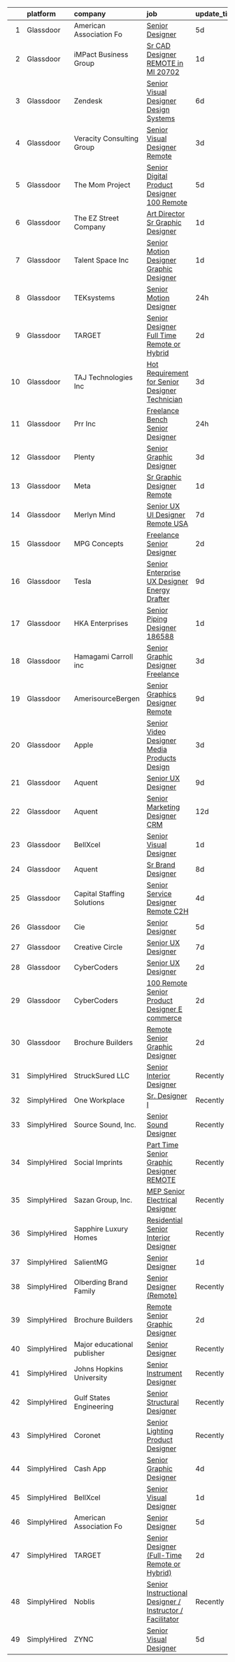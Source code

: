 

|    | platform    | company                     | job                                                                                                                                                                                                                                                                                                                                                                                                                                                                                                                                                                                                                                                                                                                                                                                                                                                                                                                                                                                                                                                                                                                                                                                                                                                                                                                                                                                                          | update_time   | location             |
|---:|:------------|:----------------------------|:-------------------------------------------------------------------------------------------------------------------------------------------------------------------------------------------------------------------------------------------------------------------------------------------------------------------------------------------------------------------------------------------------------------------------------------------------------------------------------------------------------------------------------------------------------------------------------------------------------------------------------------------------------------------------------------------------------------------------------------------------------------------------------------------------------------------------------------------------------------------------------------------------------------------------------------------------------------------------------------------------------------------------------------------------------------------------------------------------------------------------------------------------------------------------------------------------------------------------------------------------------------------------------------------------------------------------------------------------------------------------------------------------------------|:--------------|:---------------------|
|  1 | Glassdoor   | American Association Fo     | [Senior Designer](https://www.glassdoor.com/partner/jobListing.htm?pos=127&ao=1136043&s=58&guid=000001839788602789fca28348e6c311&src=GD_JOB_AD&t=SR&vt=w&ea=1&cs=1_23fbcf81&cb=1664694641059&jobListingId=1008163302632&jrtk=3-0-1gebogo2ck614801-1gebogo2vii2b800-2648f2ef8d473954-)                                                                                                                                                                                                                                                                                                                                                                                                                                                                                                                                                                                                                                                                                                                                                                                                                                                                                                                                                                                                                                                                                                                        | 5d            | Remote               |
|  2 | Glassdoor   | iMPact Business Group       | [Sr  CAD Designer REMOTE in MI   20702](https://www.glassdoor.com/partner/jobListing.htm?pos=109&ao=1110586&s=58&guid=000001839788602789fca28348e6c311&src=GD_JOB_AD&t=SR&vt=w&ea=1&cs=1_d5c1227a&cb=1664694641058&jobListingId=1008173763576&cpc=5EFBB0462F9C6B7A&jrtk=3-0-1gebogo2ck614801-1gebogo2vii2b800-3b4dbd5ef948141c--6NYlbfkN0CJbMOVrL4pmOIN70aek35lGUd1VGkUUl9qM-u8TQSK31Uo9iBKa4zcbWmzwKIAH8hbAO13aEDFoUG6xb8VG57F3Fw37wXLnW5F01QWxLh9yvEhv4_QRRa7NXfljHmqJDSNeubqED9JL1ob3omGpaVBlFEwvUP-PaC-j1ncsIZ8R3jnmHMhidPjjeP4qJwrwQFjXIOZ4USQvtwOKm5uv0bWKCP3uMZIqoWD5ud9vMBAeufze3qVTRTM4Ht-MIoV_AwecAU2MEbb7iGqA8pBgoPNOt3poiWbSMnNKb3FzmIdxqqp3b2dh4sL2WYpIke60biEocJgikbf96Mv4QjzqvFTQxhq_2Z6SMjj6z20l5mlwSmVp4PnqN9GgspLkiBChQvCnArzlbsYitS1dNYQ-TdLUCs1uuiuJ9mQdF6hNaQjOy2C5JqwlHNRoczpAp1Sbf9hb5b2bMj63c5uwVzMbzWUpy4rTux6-0AtimPUdu0nqbXfLw_KRE0ObzD9mQ-aFYkpEyPDrXs1uvHbFo1-Tm5dRx_yYt9eR2XIOd8UGQOxxQ%3D%3D)                                                                                                                                                                                                                                                                                                                                                                                                                                                                                 | 1d            | Jackson, MI          |
|  3 | Glassdoor   | Zendesk                     | [Senior Visual Designer  Design Systems](https://www.glassdoor.com/partner/jobListing.htm?pos=129&ao=1136043&s=58&guid=000001839788602789fca28348e6c311&src=GD_JOB_AD&t=SR&vt=w&cs=1_919402bd&cb=1664694641059&jobListingId=1008161589336&jrtk=3-0-1gebogo2ck614801-1gebogo2vii2b800-592951b07495784d-)                                                                                                                                                                                                                                                                                                                                                                                                                                                                                                                                                                                                                                                                                                                                                                                                                                                                                                                                                                                                                                                                                                      | 6d            | Remote               |
|  4 | Glassdoor   | Veracity Consulting Group   | [Senior Visual Designer  Remote ](https://www.glassdoor.com/partner/jobListing.htm?pos=120&ao=1136043&s=58&guid=000001839788602789fca28348e6c311&src=GD_JOB_AD&t=SR&vt=w&ea=1&cs=1_40ad6c0a&cb=1664694641058&jobListingId=1008168329918&jrtk=3-0-1gebogo2ck614801-1gebogo2vii2b800-0b51aaafeb216642-)                                                                                                                                                                                                                                                                                                                                                                                                                                                                                                                                                                                                                                                                                                                                                                                                                                                                                                                                                                                                                                                                                                        | 3d            | Remote               |
|  5 | Glassdoor   | The Mom Project             | [Senior Digital Product Designer  100  Remote ](https://www.glassdoor.com/partner/jobListing.htm?pos=105&ao=1110586&s=58&guid=000001839788602789fca28348e6c311&src=GD_JOB_AD&t=SR&vt=w&cs=1_6fdbf3e5&cb=1664694641056&jobListingId=1008163361011&cpc=A65DF3A704A48F9B&jrtk=3-0-1gebogo2ck614801-1gebogo2vii2b800-04993a74b42820b8--6NYlbfkN0BDp_epf89aHDQhKpPegNJQ_ldQpEFZQsM9OcONMGxWx6pU56EKHF58QjVdAUvn2gVz9ervPowXzLaF9EdNQ_wPhQPLRnKSI3MgNXsaHBzHc41wlkU8tcYIC84b2qvnEmW0mZWa4iUsRMEtb-c-aKhl0wX8IHsOu2fLK-dLf5YRph55L5PH2NGxS9Us_EsZYcijfQchpSmzmUwadxbnO9iyhyz2aKE65hq8HDgSjEnjzVwVm1gXgD0pqhRJBqz5JpOnDfwjc-2S8wJ6zfe5Z0JKmFVKJo6Tz0SSZk83TBZwIJ4cAMUdgQ4RSFgPgbnP0RnV7Ez2gH8M-oSKxOqVobAfvONLqbLvH4Nf7_xXL4KtxJ1AUXsVdlxldY-yEU0ccJFC86j8gkyM20EZyhmVv6hpM7dAnnUf8vYANniSwG83i4LXocwbiygi1NEU4RyW0IEjrMdc2_suVkd8L4Pkl1TXzcwyEkCIJ0FzM2pwZKm_rNDpw_11MkAEkKLJAIJvxXo-VJ1YtiEIuonqiYkQDgoB2t7yOsV-wItXsNd1-3zlbROx8koRLp1BkAXhLuhk5GuJ5WPYpaX32w%3D%3D)                                                                                                                                                                                                                                                                                                                                                                                                                                              | 5d            | Remote               |
|  6 | Glassdoor   | The EZ Street Company       | [Art Director Sr  Graphic Designer](https://www.glassdoor.com/partner/jobListing.htm?pos=102&ao=1110586&s=58&guid=000001839788602789fca28348e6c311&src=GD_JOB_AD&t=SR&vt=w&ea=1&cs=1_84a78c86&cb=1664694641056&jobListingId=1008173444476&cpc=C4A69CCDBB3B9599&jrtk=3-0-1gebogo2ck614801-1gebogo2vii2b800-5d366da0b83f929e--6NYlbfkN0BKgzQyzTF1Q9mOsR1amaS-juVGLjHt5Cdom-gEF9y-xQXLGdfif3v_Xfk3OeQGiQtAK5AjOk10Qo5rw_nzQu9a5dDf6g4kjvIfV9jE-GdYxpfDkWTdWMT28oi67I_2mfNK6DTVAuQGBT5_283T7OVnXhNm4mav5agX5bnfoqxSbrUrc8lK5UnIAFsLyv7_Ex4nX4csHsMZJvLYoB-xZALtPW7p4ZRsM_zFkz4uRS4dofnlSO_HuaeLLfOUD9BQYHdApgmc4ha5VcaFPJrJt98mtV1sCuHIwfqQKQjkxOA4INjaqmS9HrWilMnA0uk_uvDMFv099uGMven2d_INvJOHy3RGGq6HhSddYIw-5qKE7w61C8GRDapqzxshNLPrn2AaJloNoQBuwiTHk8d00i4drzqGpUvmLDFFaI_mMyv-aJmItNnDOpCx2iGHdho_jw9H-lGCAA6hBq8lEC9dtNYOaLcc1QxCIUc1m01PJ4EIOk4P_BCty8qgQHpgtmyc6Nw%3D)                                                                                                                                                                                                                                                                                                                                                                                                                                                                                                                                   | 1d            | Remote               |
|  7 | Glassdoor   | Talent Space  Inc           | [Senior Motion Designer  Graphic Designer ](https://www.glassdoor.com/partner/jobListing.htm?pos=104&ao=1110586&s=58&guid=000001839788602789fca28348e6c311&src=GD_JOB_AD&t=SR&vt=w&ea=1&cs=1_0cfc848e&cb=1664694641057&jobListingId=1008174155071&cpc=149B3D5996025BBA&jrtk=3-0-1gebogo2ck614801-1gebogo2vii2b800-b0d549859c5e7620--6NYlbfkN0BOEstObOQD_ogjKDbW5-Rezlx5r_kqSXxr2dm5zbHa8vBTRAAfVnIbwd_vTYl9BThrT_KcXkiHxGACvvkBhjq73Ab3nV-cXqfN2Lbwkapo-hfY3cRN2V4qdUxNyArDCsqVAuJgvb4C0EpA0caf-VbBaBSS96Pw3QKEucQOzPi9zlq7DQczSy6_af6lPa__jlIYYQzBs3fJEbJjiRddXdm2nXuWZRD68efGfwtY0_enqkAXAKdiLTN-6Sex0gE5j51HCQ2ELScMknEknYEh9zKCdUnwbneR2hope5G2JkhJp5lLi1VM1OfSMbEAdf_oHAdazdqXHuSrBlVFEEnl1lNByD5ID-51X6Ghy5DxzXGYFaQclv9ZUvA6SUa0R7NgneegjWh7B7Kr79UNUN-J3helBRYB2K7bR_R_plS_P9Q95T17xJVLvFIcjpbiqyS5nxOw2B1UgZgNH-M6D0rD2ObP9Q9KwLiHKGJNdXl7mwnENIVsECGkN-yQ2ZI0t2TwCOa8UiCobrKuDk5kdHr7Ho19vKtfG5nVJoU%3D)                                                                                                                                                                                                                                                                                                                                                                                                                                                                                           | 1d            | Remote               |
|  8 | Glassdoor   | TEKsystems                  | [Senior Motion Designer](https://www.glassdoor.com/partner/jobListing.htm?pos=112&ao=1110586&s=58&guid=000001839788602789fca28348e6c311&src=GD_JOB_AD&t=SR&vt=w&cs=1_c6d09903&cb=1664694641057&jobListingId=1008176510377&cpc=9908D8D4413DBB8A&jrtk=3-0-1gebogo2ck614801-1gebogo2vii2b800-d7a3892355a7b877--6NYlbfkN0AuKz8EBO1xHDEL7V2YF9xF3dC_I9B9i-Zw2Jh8clPMK3KTieKealHQMRxLfyLBLKKXr0Yh3t84VnW2t2zmgrJG6-FW_fHB65yPIJPfR1sBS1hSG9YHO0E9DxFb2_i0z32imRr43yTnPxg-HGU9owPdkdL6m6ljgzKLiwahkYwF3DwvaYp57-d-5jsh2UP9f7rnl1j_nAyJAnGqpuwiidDI-9B8rToyIkmeybduBIJ5vUpx1LL5-l56SGG6eqdUCU2UP4qz8okVmHxXGfb9w9SVg2KwEyHZ49Oh_rpik4kOgTCpj7Wf-OSvvI3AhVYS5TOWsCs8FdJZbgAptKIyKpAgB9ZW05mbDQVTOgKfP8HDKandvzcf-BECNtRs-07-UN_eNk5yp8IfBfnwO8g7Sns9tx7Bw-HeZx6L87NSw9kHdhkd7y64zPFlGzmNXgVfafKOnKev9eE3AOSEHcXxnlrH5F7mxTF9q4mZIjIk5G66nnzP9LKPItXE_2ilqicvwO9cdRgSq3-3VKEPh5QFGw_Qrq4xepNe0q3wDQAW630jvhA-5eCJ5EseIDQ2lbfWTUMQYP65emWjNUGoe-AcepG46tAP2ZaatIScrDlyP5VBiFJ6DqRtIfbg7JKQO7JzJGHqILgJtdYtmw3u8ZYFBJbbhp0GwaCYcpzwCfwDEdwfzwc9eHz9fS0kx-UWfsypW5MPgeyIDc9WtXmaQvMNKbhJvDYgiEl8mq5tY5xv_fuQ7cDvwKKJRIRWBfg7tpkYrK9Srpoti488xUhX4aitlzRaCDtBC57hT3NXn4T9ZueW9ax08yprpRq0Ie36aHZ_WMkwqwvsnxQKUPx_1XknRrofOb1kZNRhqk2EbHQ1JHsIKAB8YOcFDnGSd8RlY4vU2M_IoAqcdZ5QxbC0Z2Gn-SGsKgoynbcTSkQNpUoCBa-BOzNHAr4EK7C5)                                                                                                 | 24h           | Mountain View, CA    |
|  9 | Glassdoor   | TARGET                      | [Senior Designer  Full Time Remote or Hybrid ](https://www.glassdoor.com/partner/jobListing.htm?pos=121&ao=1136043&s=58&guid=000001839788602789fca28348e6c311&src=GD_JOB_AD&t=SR&vt=w&cs=1_913c77a3&cb=1664694641058&jobListingId=1008170400878&jrtk=3-0-1gebogo2ck614801-1gebogo2vii2b800-a5f421086ca0bf15-)                                                                                                                                                                                                                                                                                                                                                                                                                                                                                                                                                                                                                                                                                                                                                                                                                                                                                                                                                                                                                                                                                                | 2d            | Minneapolis, MN      |
| 10 | Glassdoor   | TAJ Technologies Inc        | [Hot Requirement for Senior Designer Technician](https://www.glassdoor.com/partner/jobListing.htm?pos=113&ao=1110586&s=58&guid=000001839788602789fca28348e6c311&src=GD_JOB_AD&t=SR&vt=w&ea=1&cs=1_300e5b7a&cb=1664694641058&jobListingId=1008168702127&cpc=F41FEAB56D215062&jrtk=3-0-1gebogo2ck614801-1gebogo2vii2b800-7db3e88d9a98a44f--6NYlbfkN0AvfIYseRWpwW3x0zNXUtbk03UNhdg61txhnSesIQFNUooRQFDQdNdJ2To_xwFKxWwr_bvM5II-81w9-5lCvir89iW-z4_dgVMQrX-w0dfw_vcChS1sZi-XqxJgu5EDXUt47MYlqgIs8En8HmDz5p7Vbcc98wPfZadJfgPsMH-M5zT7aG5nUBMvivLB_rl-06QwzA-mWUep3gCfDZXS2YBqHJabjIjZq8Z3kok0bb0GsOXK0PKEm90M17DJvKv1cy0IMqss9J7qcba33y9tN_wn-1K-e0fF9_am09SaNV4SzJVqiLrGCjj4wOaNTo7YzVIr45iSuVTiIgQgLt2qA9D_V8bwlqYuBmHnrtV-C6ehINWaOwiur48tMEkqzWKRBEieXJ0ba_KmNwcv2Oq0rVx2eGulSzY3azJ9dbCz_o8Sz8RJpiTI8f6iXQNX5_YaPrZg-rc8M_N_mU-KqgAZL7xX-DAoZCWzu5Hlr7P3OAspfIwJ0xZs5_k3hnLnIxKFF3sFyLSaIsacoZ6zhEUafmzOIAw4tWiqbgY%3D)                                                                                                                                                                                                                                                                                                                                                                                                                                                                                      | 3d            | Plymouth, MN         |
| 11 | Glassdoor   | Prr Inc                     | [Freelance  Bench  Senior Designer](https://www.glassdoor.com/partner/jobListing.htm?pos=125&ao=1136043&s=58&guid=000001839788602789fca28348e6c311&src=GD_JOB_AD&t=SR&vt=w&ea=1&cs=1_f3c23d30&cb=1664694641058&jobListingId=1008176727218&jrtk=3-0-1gebogo2ck614801-1gebogo2vii2b800-c879ebe5464b3b1b-)                                                                                                                                                                                                                                                                                                                                                                                                                                                                                                                                                                                                                                                                                                                                                                                                                                                                                                                                                                                                                                                                                                      | 24h           | Seattle, WA          |
| 12 | Glassdoor   | Plenty                      | [Senior Graphic Designer](https://www.glassdoor.com/partner/jobListing.htm?pos=126&ao=1136043&s=58&guid=000001839788602789fca28348e6c311&src=GD_JOB_AD&t=SR&vt=w&ea=1&cs=1_3c2bdc08&cb=1664694641059&jobListingId=1008168496508&jrtk=3-0-1gebogo2ck614801-1gebogo2vii2b800-617b8b9cafacdefa-)                                                                                                                                                                                                                                                                                                                                                                                                                                                                                                                                                                                                                                                                                                                                                                                                                                                                                                                                                                                                                                                                                                                | 3d            | Los Angeles, CA      |
| 13 | Glassdoor   | Meta                        | [Sr  Graphic Designer  Remote ](https://www.glassdoor.com/partner/jobListing.htm?pos=119&ao=1136043&s=58&guid=000001839788602789fca28348e6c311&src=GD_JOB_AD&t=SR&vt=w&ea=1&cs=1_149eebf3&cb=1664694641058&jobListingId=1008173037417&jrtk=3-0-1gebogo2ck614801-1gebogo2vii2b800-ff1d85b68619c8fc-)                                                                                                                                                                                                                                                                                                                                                                                                                                                                                                                                                                                                                                                                                                                                                                                                                                                                                                                                                                                                                                                                                                          | 1d            | Ocala, FL            |
| 14 | Glassdoor   | Merlyn Mind                 | [Senior UX UI Designer  Remote USA ](https://www.glassdoor.com/partner/jobListing.htm?pos=117&ao=1110586&s=58&guid=000001839788602789fca28348e6c311&src=GD_JOB_AD&t=SR&vt=w&cs=1_6f766afa&cb=1664694641058&jobListingId=1008159879970&cpc=B101C867B3EF2D75&jrtk=3-0-1gebogo2ck614801-1gebogo2vii2b800-9c0d5f6c266bf788--6NYlbfkN0D0ff9e8Lfwlpl5zGbQmpn59AL71QmFd7VKOAnfyjZzp5sdngV8WPgYe0dov1m7Y2k87o_HDv5UwDqykttXt_pwJUqBAGprxDvLqaj2dbK2unxoFuBgBo6wFIhc74oBfZKPLG51dqgtCS76F8OYth43WK86lHb80lUG9PxC7hiQHfxeaVFgH44HBiIp0yK-BlHZAg0VCCGV0SR_y5tG77uakYho0CRKsZwS33AVEOAL-rDgmQ0jOrA2XRuZ2p2Gvh_pejkKky6PAbbFPHKdoW543f_xNvX5hQcpz-yJEFLeNzSHYXgy4xr37Qgn0Ys5jD_uOFGMKOTp-jxek5RafteWc3onIJmcxSHY8IbO-vrXKPHGK-WzztlnXXm7i6aUaTmsVTHxNK5kJKv2HNDPyKbc9AvR4MzvMy7bT7SDshsdm6WcUN24SaMk6Ce3xpDhUxx11av-JICiOUYkBKVWyamJJv7P_H13pCMkuULM5JgA-Xh_Er4xp_KI)                                                                                                                                                                                                                                                                                                                                                                                                                                                                                                                                                     | 7d            | New York, NY         |
| 15 | Glassdoor   | MPG Concepts                | [Freelance Senior Designer](https://www.glassdoor.com/partner/jobListing.htm?pos=124&ao=1136043&s=58&guid=000001839788602789fca28348e6c311&src=GD_JOB_AD&t=SR&vt=w&ea=1&cs=1_a944a631&cb=1664694641058&jobListingId=1008171576813&jrtk=3-0-1gebogo2ck614801-1gebogo2vii2b800-3d9b23651771236b-)                                                                                                                                                                                                                                                                                                                                                                                                                                                                                                                                                                                                                                                                                                                                                                                                                                                                                                                                                                                                                                                                                                              | 2d            | New York, NY         |
| 16 | Glassdoor   | Tesla                       | [Senior Enterprise UX Designer   Energy  Drafter](https://www.glassdoor.com/partner/jobListing.htm?pos=101&ao=1110586&s=58&guid=000001839788602789fca28348e6c311&src=GD_JOB_AD&t=SR&vt=w&cs=1_021abfba&cb=1664694641056&jobListingId=1008157141092&cpc=8795CF9063CD573D&jrtk=3-0-1gebogo2ck614801-1gebogo2vii2b800-99f69bd2497309dc--6NYlbfkN0BkX03mv_qGbDFMol2YHqLRvzzvm2LmpzMO_FcYL_FtJlnJTzsjtFTdelRG5HbGrIeCZP9oCSI6InAscyKSqOJk_71tA1vib-eYJP7aX2LoITxi-wUheXLxpva5nRsHLgA8BFkxTRRedzJStOfglPlPupNYgLVTPkAKaHCvA9U94DZ6TKy0MmX86Un0u6bM0rgGjptgl_Nw70PbxYmN9_vMyy43XRA-UUOgpCGNs2SA4fg7fX121h5osMBrms5L1sR0-10cWMtD6b7aTpzbBpdrkBfAYeGZD1Q4UuKfci7Icp-sCk5L2Hvkg9Y3Ud2XJpoZkm_pck2e2QojCNKXpHRAU3wngvOdev7UZgQDySSjs9CYIVqChayKElY_XWWb2MOCvMML3N8TOv02K8d-B5rt3wjPuQGZKMhhEfE0U6SCeE-co8eZuD6nlf-hXrICUMAcJG_QswMzIB8OcAkGkGoJ9_ZGWIigFyvdfMdI5PQLe7UEntPw9VKESvsX7155LVgzLrw8II-vxA%3D%3D)                                                                                                                                                                                                                                                                                                                                                                                                                                                                                                            | 9d            | Fremont, CA          |
| 17 | Glassdoor   | HKA Enterprises             | [Senior Piping Designer 186588](https://www.glassdoor.com/partner/jobListing.htm?pos=103&ao=1110586&s=58&guid=000001839788602789fca28348e6c311&src=GD_JOB_AD&t=SR&vt=w&ea=1&cs=1_ccea6c21&cb=1664694641057&jobListingId=1008174123321&cpc=F17331D9BECC482A&jrtk=3-0-1gebogo2ck614801-1gebogo2vii2b800-43042e21171e7b19--6NYlbfkN0D2Zbx9XuZiwQ79GU-6D-_G_OF5jUrh-BR5XA-QHW_xVEvvOjbjwa9TzC44A7zOICtFTHilMOnx04jLJAONTLWlpUPDsgOIMygdOVcIY808OuHPTAK0elDLzTqgYomLuJDJp2AkRUEgVvSHLsFGUPJZGhAmZqeCxRHPWyO302OawFiCvW938j3AnHCorLdrD-UmnHF4T-RTZnnvGZ19dfHWNI4vS2z-tYvot1BmLJrYhka1xwafUSFyDyAH8kTlc0iHSGQ3qpQTGsvcCB_Kx2rvgmzy7x7aSy4saw5GZ93NxbLCQ7NblIls_MpzGzDPtbFbVs_dekfGUyKd-nBS0CLetQCOUwkBY7ZWWkIrirPQZ80KM_rBsqRJTYm4D-e8ReXZBNbxnb5RptSYWKQGRkEiDuAR6kGiZxudXq5kBodXjwFlE1Zm6z1SKbMZxWUtoxyYgSRW8NArpJILi3aRHfDyyO3d4GDhMsu9blHsuQ4OVK4mcMWREqyu5dQMex3QGqcoKl7NnVJ0pFX6EYaF-KJW)                                                                                                                                                                                                                                                                                                                                                                                                                                                                                                                     | 1d            | Remote               |
| 18 | Glassdoor   | Hamagami   Carroll  inc     | [Senior Graphic Designer Freelance](https://www.glassdoor.com/partner/jobListing.htm?pos=130&ao=1136043&s=58&guid=000001839788602789fca28348e6c311&src=GD_JOB_AD&t=SR&vt=w&ea=1&cs=1_8a366dc0&cb=1664694641059&jobListingId=1008169744633&jrtk=3-0-1gebogo2ck614801-1gebogo2vii2b800-9d45e1a386efc28d-)                                                                                                                                                                                                                                                                                                                                                                                                                                                                                                                                                                                                                                                                                                                                                                                                                                                                                                                                                                                                                                                                                                      | 3d            | Remote               |
| 19 | Glassdoor   | AmerisourceBergen           | [Senior Graphics Designer  Remote ](https://www.glassdoor.com/partner/jobListing.htm?pos=118&ao=1136043&s=58&guid=000001839788602789fca28348e6c311&src=GD_JOB_AD&t=SR&vt=w&cs=1_76fd9fb8&cb=1664694641058&jobListingId=1008156863137&jrtk=3-0-1gebogo2ck614801-1gebogo2vii2b800-9481e493c30e419e-)                                                                                                                                                                                                                                                                                                                                                                                                                                                                                                                                                                                                                                                                                                                                                                                                                                                                                                                                                                                                                                                                                                           | 9d            | Remote               |
| 20 | Glassdoor   | Apple                       | [Senior Video Designer  Media Products Design](https://www.glassdoor.com/partner/jobListing.htm?pos=128&ao=1136043&s=58&guid=000001839788602789fca28348e6c311&src=GD_JOB_AD&t=SR&vt=w&cs=1_bca2fa4c&cb=1664694641059&jobListingId=1008167781276&jrtk=3-0-1gebogo2ck614801-1gebogo2vii2b800-47197ca92a82c37e-)                                                                                                                                                                                                                                                                                                                                                                                                                                                                                                                                                                                                                                                                                                                                                                                                                                                                                                                                                                                                                                                                                                | 3d            | Culver City, CA      |
| 21 | Glassdoor   | Aquent                      | [Senior UX Designer](https://www.glassdoor.com/partner/jobListing.htm?pos=115&ao=1110586&s=58&guid=000001839788602789fca28348e6c311&src=GD_JOB_AD&t=SR&vt=w&cs=1_a7baf32b&cb=1664694641058&jobListingId=1008157164751&cpc=9908D8D4413DBB8A&jrtk=3-0-1gebogo2ck614801-1gebogo2vii2b800-b78064d0e9f60953--6NYlbfkN0DMrcEu7yrtATojKJA7cEzGQ3FdRGWLh0CZQInL4ECGI9gD0Wolx9R2EDT7B77c2cTd71nsFwcUMGSam5Pv_CcqHXZ5zlEe_tNoJrbTH9--01zyundUEdKeNoiR-Spxp56HCVOXYw5NyL9Qv9ZHHiqm42ZskG_5RwwIFDyp4KogLxLPGaHesQbClKxFXUN74oVPmH0zRTtp7RUn0OdJ7z1AVNBXN0eyGwFGBJ0zwsl5B2A_fhfstvrbsoaQihaFC5Wgwh4u_Nlpn-9mZYlQFbPp3f27GH68rBdM6TfPMjRo3lkZg37J5l4cWkVd199HY3SGpbWC82_l1drFh7ZP60MUYadwVt2IoPMBxJHScD-oOzyk-eHMbRADkB7UB5i6-8PpjfqbAO3iIV-4_Lv75rEAj0x2Gd56yoRbNQnGsT9j72-6gkZjDCCGyJmmQc3CUTpF5817JoyJjTHFJfuLUJz8jLbnhgtOomw%3D)                                                                                                                                                                                                                                                                                                                                                                                                                                                                                                                                                                                       | 9d            | Remote               |
| 22 | Glassdoor   | Aquent                      | [Senior Marketing Designer  CRM](https://www.glassdoor.com/partner/jobListing.htm?pos=114&ao=1110586&s=58&guid=000001839788602789fca28348e6c311&src=GD_JOB_AD&t=SR&vt=w&cs=1_5a4e1ea4&cb=1664694641058&jobListingId=1008149007716&cpc=2CAED5C921A5F994&jrtk=3-0-1gebogo2ck614801-1gebogo2vii2b800-3709bf1146e651fd--6NYlbfkN0DMrcEu7yrtATojKJA7cEzGQ3FdRGWLh0CZQInL4ECGI9gD0Wolx9R2EDT7B77c2cSas1rdJxm5X6DQRJUZDpUUZRgWbl0s_9ICjrQFxLAY8Cug3dlHtuS0AgszclE5H1nuYrSKMGgf7ak-54FdKtyszaw3HBOqpTQKWK4bu3OlHw7PsSjo3yh_jaHDy161cxPigxPk-iMvRQQOYy2C0-ha9GP1W7niyrXVpmFtJiFEAphyn1x2arxv5pWJ68UbwPQJjySCyh2OI36fBDMTKsNZtQSkXn9j8V0j9CtIpmny51WltRNnhlVkl1V3SXAi4cwIWHGX767x-wF_idy6UWAf7l5i6pnIyX2bHB6bFdIFAauPU8tg8-ahvrz3L3XsoyVnb6EkswBWoz_usA4LtRWNoK900mcjqPH2GTkB3ffrIvZikobELxdykTQWncRZ8Neb9FoANF0t8gS5RjpVLZbnZ9IJhgcEUyU%3D)                                                                                                                                                                                                                                                                                                                                                                                                                                                                                                                                                                           | 12d           | Remote               |
| 23 | Glassdoor   | BellXcel                    | [Senior Visual Designer](https://www.glassdoor.com/partner/jobListing.htm?pos=122&ao=1136043&s=58&guid=000001839788602789fca28348e6c311&src=GD_JOB_AD&t=SR&vt=w&ea=1&cs=1_97988783&cb=1664694641058&jobListingId=1008174076056&jrtk=3-0-1gebogo2ck614801-1gebogo2vii2b800-7fa3e19980a01df2-)                                                                                                                                                                                                                                                                                                                                                                                                                                                                                                                                                                                                                                                                                                                                                                                                                                                                                                                                                                                                                                                                                                                 | 1d            | Remote               |
| 24 | Glassdoor   | Aquent                      | [Sr  Brand Designer](https://www.glassdoor.com/partner/jobListing.htm?pos=111&ao=1110586&s=58&guid=000001839788602789fca28348e6c311&src=GD_JOB_AD&t=SR&vt=w&cs=1_52cea1b4&cb=1664694641057&jobListingId=1008158949565&cpc=8795CF9063CD573D&jrtk=3-0-1gebogo2ck614801-1gebogo2vii2b800-b75b6e228a9ebd21--6NYlbfkN0DMrcEu7yrtATojKJA7cEzGQ3FdRGWLh0CZQInL4ECGI9gD0Wolx9R2EDT7B77c2cSK4Be_rvEyis4Rsu7Yc0uv-XblRQZFns8dK6O9dsmxHlR1JMBWlibqX58e0T0pMQ3HjgQJhhYGYem8pEpzRGOn5DSWQzgZ0Ra6VjTbYSdZD0IindCddHJFx3dWnJbkbcDYrUSEtt0EvF4MQFOXBk13W21ANh_jQ2b2GykwKs-cO6hUSXgq2nfdmWJ8zIP88yTivR-34qzZsHiqgMeGCo2arA_lBT309chCgD3jRmOVb8F9jSsH8x_NTp-GibDH5-yp-4vHlnzIg8W-eEC-vzaUpQaA_RY4phbAYOtQMAY6ByhOYzrov1D7Fd7bdhVYbSBZEpgjnVsR-vMLe7ZLbLMz_k9ataeSwv3m-_byycVz2TOURy1Nuin2TPEPqFZIuAzFjZw4pirNaJRZBswkLRMRDHokKgMHV5s%3D)                                                                                                                                                                                                                                                                                                                                                                                                                                                                                                                                                                                       | 8d            | Remote               |
| 25 | Glassdoor   | Capital Staffing Solutions  | [Senior Service Designer   Remote C2H](https://www.glassdoor.com/partner/jobListing.htm?pos=107&ao=1110586&s=58&guid=000001839788602789fca28348e6c311&src=GD_JOB_AD&t=SR&vt=w&ea=1&cs=1_6ef79a67&cb=1664694641057&jobListingId=1008165500086&cpc=C4A69CCDBB3B9599&jrtk=3-0-1gebogo2ck614801-1gebogo2vii2b800-09fe1c45c86622c0--6NYlbfkN0AHXq2vAVwR3IH7wgnTMdWCa3HguypIXx0DFudX-u0zu6XSU0N9gDGCMsnO9yvyAfN5DgYdcVcZmFjRi74NiTybsCyZIlfmGMK0Zn6E4OINaKdtnUZRk3Q28ySPs8ovd--Ck7fy6fdLLRXotUnsVNCaEf18USXHoXO-m_DroIKkrl7hEczctixPxTdnh-EMZe19FLEAUTs1TcwhqQU2IcE7d9Po-pBcgm702PtbTNGYAy95WHb-zJT48vZSrCXyiQBQU3ElLks0GqUUVTU8NULS72pLTwy5v9RqHoXdCX43LnnF8MGj6c8UV5zB5-cXcRHariWvsoQiEXZiMK08DC1HzkNjkqeXEciETx4-RYf1dvF5TEoWtfuM-S7A8B1JIWzvnKMQOlSC4lgEaaNZF-qw3II9n_EcdByrgzSEK0QU3v9kBHMn5j2ApRvDYcU9i0QX1ukp5NzrIT8btVxADS9vHUQChtpH65F4D2cBBRTObdjf5osuCUWJG4eRh-mgkeVsr7eZRSgIVECyjQ4aOikpn_eO7M6wFGY%3D)                                                                                                                                                                                                                                                                                                                                                                                                                                                                                                | 4d            | Remote               |
| 26 | Glassdoor   | Cie                         | [Senior Designer](https://www.glassdoor.com/partner/jobListing.htm?pos=123&ao=1136043&s=58&guid=000001839788602789fca28348e6c311&src=GD_JOB_AD&t=SR&vt=w&ea=1&cs=1_2ca5cf50&cb=1664694641058&jobListingId=1008164419382&jrtk=3-0-1gebogo2ck614801-1gebogo2vii2b800-5f6cf29bb419ecee-)                                                                                                                                                                                                                                                                                                                                                                                                                                                                                                                                                                                                                                                                                                                                                                                                                                                                                                                                                                                                                                                                                                                        | 5d            | Remote               |
| 27 | Glassdoor   | Creative Circle             | [Senior UX Designer](https://www.glassdoor.com/partner/jobListing.htm?pos=106&ao=1110586&s=58&guid=000001839788602789fca28348e6c311&src=GD_JOB_AD&t=SR&vt=w&cs=1_d69758e8&cb=1664694641057&jobListingId=1008159692172&cpc=6193B0C32834B022&jrtk=3-0-1gebogo2ck614801-1gebogo2vii2b800-5875f6e05b0fd215--6NYlbfkN0BPwlZa85gbT4Q3XYQoU_uQn0Qmw9zd_9UNfmcwtqAVud1yvyq1Z4UAlx1bxhDUi3JW7SFxrPrKh_Af4Z1diwMI91U-zhVRMb-R5-02NkI3Dj5ADgeRRMh31_wo4LrTvj9P5V5uCh6whomsmlbQ5AT5nayup4EXBNee_McsGrE3LtSaSmq56CiskVtcu9d2vmAG0yreqAFRQ1Cn1NoA6RbRLnB5_bbfUo70Xak7v5p0F40k3LWWBaIQlzhtTy2fdurZZJdu9ZNNwij5By4PHDSuS8P09zGcLJR5-FZcBoHQESo7j04gX9kBInRbyGZ15tASCgxzYbPCJkFXtE8X_CiQvTPqnD2mG23by8xTZnX0wfYgky-cTj8ieXrJxEQWyRzwPO92Lvn_PDzOnU9Z_QWIE3j3jz247ZQcnP6-ywWpJ1Q9RYG90WLMefnUGI5W1ZqHYGUBGHKXokOmnHlVRCddUKHg-pvmumilfgioBACtGB7K9w8nq3JQN9Gm9WN3vMHFPts4LlF7eMFyGvzZ-NY0)                                                                                                                                                                                                                                                                                                                                                                                                                                                                                                                                     | 7d            | New York, NY         |
| 28 | Glassdoor   | CyberCoders                 | [Senior UX Designer](https://www.glassdoor.com/partner/jobListing.htm?pos=108&ao=1110586&s=58&guid=000001839788602789fca28348e6c311&src=GD_JOB_AD&t=SR&vt=w&ea=1&cs=1_a34dfedb&cb=1664694641058&jobListingId=1008172776447&cpc=6FC5BA77C9A4CD78&jrtk=3-0-1gebogo2ck614801-1gebogo2vii2b800-adef091daccadccb--6NYlbfkN0CpFJQzrgRR8WqXWK1qKKEqALWJw739KlKqr2H-MSI4eoBlI4EFrmor2FYZMP3muM18C41kHOQtw6NzFaHDL_vGSr16GXbHaP23Ymo1-27QJj9WOPoBavu1RVo6w_sCCybc5cfVXvX_CcXhIP_x1Us11cabaZVYFbGGVoQzQE1zKYMzCv6zgbzidkbgS19TsLG-bYts6flYbcK6ZmBXQN50oKbijU-lkdOJ272QZ31GzINfQsc9ivPUeNS_IMGtATivwaCgoegIdxn-ePqZJ38vnlU-y464pBB_pdRPYXrJwTDxoktuxe-TOW7JwrIDzec9q92NaTzwc_PDcgRTsALV6Yf7xLlmGcZasD6MN1tV0H3hS_n7yYzJcHET0H2Xar21U6BXOvsASXTDua-__d9z88zGN3TvDgq2YMQrFyPXNd-z6rLxD8TzdKFtPdm3NZujCHQxF1WOTGV2unzBDvrwugVn8zUMHHbQeEFu0qn_UAbXPf_tROpT097zGgiOopuXr_ERNprtKoLnqUWzfBOcrRglMP4E4i7IMHkfH54h6IECRZ1FM7jxTAMLlY28CS4ghfcCMqwpZrp591qT-30Uc0cLf5hyQi5F28lPb9ZSzzC1CRhzieLZFQ3NahYikuFZu2KC6kHRIOhnEeN2HCK3_bVlGHr8I5XtjfZCTFKsw_0SRqwVs05pXBhhTmOXBOWfy-cvZoKAeu_pRsbuKrnqhG3pegph9UUE94-ErJNP5qyMcPc6FvYYg81c6tNNw1tK2UfrL5mJ2XclO74aKlxBWLWmbYaqaYnGxwXvHPkW15kFteKc1KZ-cYfZrmG6pQ1b7zm0-a1JJ5uF8HTLdVQMqmqIGvhIj_2t7JBlBFUI0qaxz41YIXCBVPtiAjmRqxx_z1DW1V_sHEJvDFGjvyI9Qbyq460QoEGlcy5_9C_yoxiFQGcs1kYqHvBuW9XiNLSFiGtrkakK9a8dBDWRGTvvRYzPAyKDAN4jFLVcD403EQ%3D%3D)                                    | 2d            | Los Angeles, CA      |
| 29 | Glassdoor   | CyberCoders                 | [100  Remote  Senior Product Designer  E commerce ](https://www.glassdoor.com/partner/jobListing.htm?pos=110&ao=1110586&s=58&guid=000001839788602789fca28348e6c311&src=GD_JOB_AD&t=SR&vt=w&ea=1&cs=1_c8083b1d&cb=1664694641057&jobListingId=1008172775819&cpc=6FC5BA77C9A4CD78&jrtk=3-0-1gebogo2ck614801-1gebogo2vii2b800-725eb8eb197fc888--6NYlbfkN0CpFJQzrgRR8WqXWK1qKKEqALWJw739KlKqr2H-MSI4eoBlI4EFrmor2FYZMP3muM18C41kHOQtw5ZBB5QP9-8dDIxP9QLxGnSGOB_VhGmLDIhNWEbSDNurQ8FvGSp0qV2_M9FiyISjdOiJ0HKzQ8wvuqnVQA-nqkSDqtuGf-Z4ixSAOKPaNWFnSr_q8wWXx-CHwV4wT4x6v-xFMsA4fzr3Ao9C7R-ItEK11u_NrBbi804UTkjOHhgws_XgzNS-joU3a2XXX6zfdRTeZOsyzGmGYtdePXctIZE5FhGxDodLNHXCwl6M20f5eKSprfqEdvXmWL3SInbLDhgED8o6kh6_HPGXzNuxXWzsshH5LrX5shZncvtx-PQgJpZVTdkVwMaqA6FralcqtyYnwhmgJVkdmHeOyTE8m4JjgAkjPfRZdXrYNW8VJF5JgJVVD9dql8DItPPkDTEWkQj56AAIEqXba6xg8mMkxssSbjDjKtCiZ9c1LDrlUB3XQHnNMYtk62deojlH2unPIhHcPhXBBw-qhMG8Y5aVZjbjXdjNDB-3sfT8N1v04X0spE4eYDkzVa-8A8DksJ5py3MmsRN7nfOc5lLOyVMyHJEjgvIlTdhI8bbEEKDFEKqKhTj1QzLu8lYouG0s6xV4G7WN5sRmNWOU18-diTHRrZmUb5RM90n7I3pcYLEg0mPW1Ajjwvb2dijtmZfpFa_ktzmEqFmJdvaraYBGmwtH4IaYs3EPhfUN76HV-8nUyFTtpTilKuHzqVndTEGIFPcLaND1RgEEQLKfbFpCQvQJINTh4p8aL_JvfS6bWThzcBAaWUKztHQby1KL2H_EePZkMZ4z0dk9J7sigjgChr7ka9FM4GNXUP1XIIq9AzdpvzEDKiE_cd_00spUbO4pLF5N53mQLLVNPj86KnxdtXQBTmNuCg--VHEN_LrsyrLzi8G2G4FD9Ejn_gDGhLB5n6mGpLT0kUZfWbfVnzNx8w9rTu86H1X2V3wT1AID86pY8DbW) | 2d            | Los Angeles, CA      |
| 30 | Glassdoor   | Brochure Builders           | [Remote Senior Graphic Designer](https://www.glassdoor.com/partner/jobListing.htm?pos=116&ao=1136043&s=58&guid=000001839788602789fca28348e6c311&src=GD_JOB_AD&t=SR&vt=w&ea=1&cs=1_3fff92d9&cb=1664694641058&jobListingId=1008171303206&jrtk=3-0-1gebogo2ck614801-1gebogo2vii2b800-4055bbf2115dff57-)                                                                                                                                                                                                                                                                                                                                                                                                                                                                                                                                                                                                                                                                                                                                                                                                                                                                                                                                                                                                                                                                                                         | 2d            | Remote               |
| 31 | SimplyHired | StruckSured LLC             | [Senior Interior Designer](https://www.simplyhired.com/job/xA4oXDNQAtjFEKZbHbKCohF2UYGnbPhbzc4KRtGgkJGmFgFsisxLlA?q=senior+designer)                                                                                                                                                                                                                                                                                                                                                                                                                                                                                                                                                                                                                                                                                                                                                                                                                                                                                                                                                                                                                                                                                                                                                                                                                                                                         | Recently      | Hood River, OR       |
| 32 | SimplyHired | One Workplace               | [Sr. Designer I](https://www.simplyhired.com/job/FgOvnt3h-6Pakm58Y4ivkWSEQPsfB9jsPRwMXgrGjnKPmobREiibNg?q=senior+designer)                                                                                                                                                                                                                                                                                                                                                                                                                                                                                                                                                                                                                                                                                                                                                                                                                                                                                                                                                                                                                                                                                                                                                                                                                                                                                   | Recently      | Sunnyvale, CA        |
| 33 | SimplyHired | Source Sound, Inc.          | [Senior Sound Designer](https://www.simplyhired.com/job/mw3datBFZnSnzm3SFniNFlYC60OHbjYX1kgvM61bk-lO-0QBaaabnQ?q=senior+designer)                                                                                                                                                                                                                                                                                                                                                                                                                                                                                                                                                                                                                                                                                                                                                                                                                                                                                                                                                                                                                                                                                                                                                                                                                                                                            | Recently      | Remote               |
| 34 | SimplyHired | Social Imprints             | [Part Time Senior Graphic Designer REMOTE](https://www.simplyhired.com/job/-zvFLBpSZsjrGLrKqmMI4i2VH5-GlD9yud5bcwzox6-3mdu-ZL9olg?q=senior+designer)                                                                                                                                                                                                                                                                                                                                                                                                                                                                                                                                                                                                                                                                                                                                                                                                                                                                                                                                                                                                                                                                                                                                                                                                                                                         | Recently      | Remote               |
| 35 | SimplyHired | Sazan Group, Inc.           | [MEP Senior Electrical Designer](https://www.simplyhired.com/job/SwdumVZzOq8fLFZDUFgnemgvlM40NMPrA3TLPTFsBLPp6kejTdNT6g?q=senior+designer)                                                                                                                                                                                                                                                                                                                                                                                                                                                                                                                                                                                                                                                                                                                                                                                                                                                                                                                                                                                                                                                                                                                                                                                                                                                                   | Recently      | Seattle, WA          |
| 36 | SimplyHired | Sapphire Luxury Homes       | [Residential Senior Interior Designer](https://www.simplyhired.com/job/648WfjTuDbgH_PYTY29wEJT9jEPZBkBrdL_VJXnjOQbxCFThlLi3sw?q=senior+designer)                                                                                                                                                                                                                                                                                                                                                                                                                                                                                                                                                                                                                                                                                                                                                                                                                                                                                                                                                                                                                                                                                                                                                                                                                                                             | Recently      | Bloomfield Hills, MI |
| 37 | SimplyHired | SalientMG                   | [Senior Designer](https://www.simplyhired.com/job/0CRQbe4YP4UMSkl7MyTA53mxOWYyOp9VRQ3egotdJ1itx2zP0bOrZg?q=senior+designer)                                                                                                                                                                                                                                                                                                                                                                                                                                                                                                                                                                                                                                                                                                                                                                                                                                                                                                                                                                                                                                                                                                                                                                                                                                                                                  | 1d            | Remote               |
| 38 | SimplyHired | Olberding Brand Family      | [Senior Designer (Remote)](https://www.simplyhired.com/job/-aS5kq8Tr4c6kGP1Kw3qgmsdsNV1zr7M2eMnteX47AUW4aPsbXRQsw?q=senior+designer)                                                                                                                                                                                                                                                                                                                                                                                                                                                                                                                                                                                                                                                                                                                                                                                                                                                                                                                                                                                                                                                                                                                                                                                                                                                                         | Recently      | Remote +1 location   |
| 39 | SimplyHired | Brochure Builders           | [Remote Senior Graphic Designer](https://www.simplyhired.com/job/6rtRAw_9lBwKTJ7Bu2yh-n8puQIiEu0w7sEBSvpD0vkiADjgEHpwdA?q=senior+designer)                                                                                                                                                                                                                                                                                                                                                                                                                                                                                                                                                                                                                                                                                                                                                                                                                                                                                                                                                                                                                                                                                                                                                                                                                                                                   | 2d            | Remote               |
| 40 | SimplyHired | Major educational publisher | [Senior Designer](https://www.simplyhired.com/job/tVEL6zK_SehKQRaXftqRg9FLV6MqJ59VNOKZPO0_fCjFnBGHpjWtfg?q=senior+designer)                                                                                                                                                                                                                                                                                                                                                                                                                                                                                                                                                                                                                                                                                                                                                                                                                                                                                                                                                                                                                                                                                                                                                                                                                                                                                  | Recently      | Remote               |
| 41 | SimplyHired | Johns Hopkins University    | [Senior Instrument Designer](https://www.simplyhired.com/job/xTPQLXEXD0ddl0ZQhvZlFEKatS-OP8Fff-l63yuzPjyGX0nUIbhRPA?q=senior+designer)                                                                                                                                                                                                                                                                                                                                                                                                                                                                                                                                                                                                                                                                                                                                                                                                                                                                                                                                                                                                                                                                                                                                                                                                                                                                       | Recently      | Baltimore, MD        |
| 42 | SimplyHired | Gulf States Engineering     | [Senior Structural Designer](https://www.simplyhired.com/job/sWJd1AGBak9VNt3CPVsgwTwNrV3bBNKewzpRUnDXFBcJp5E1I2CC8Q?q=senior+designer)                                                                                                                                                                                                                                                                                                                                                                                                                                                                                                                                                                                                                                                                                                                                                                                                                                                                                                                                                                                                                                                                                                                                                                                                                                                                       | Recently      | Mobile, AL           |
| 43 | SimplyHired | Coronet                     | [Senior Lighting Product Designer](https://www.simplyhired.com/job/RfGhSWtuJ_lg6SsxwQD_ajD3-LAV4Tdv2X1UfMnbVnV2FPULJvEhtw?q=senior+designer)                                                                                                                                                                                                                                                                                                                                                                                                                                                                                                                                                                                                                                                                                                                                                                                                                                                                                                                                                                                                                                                                                                                                                                                                                                                                 | Recently      | Totowa, NJ           |
| 44 | SimplyHired | Cash App                    | [Senior Graphic Designer](https://www.simplyhired.com/job/K__8bUYq1yGBVw5b2bYJnW-VPuSRo6mcH5j6rq06WKsMFiUNrv-SYg?q=senior+designer)                                                                                                                                                                                                                                                                                                                                                                                                                                                                                                                                                                                                                                                                                                                                                                                                                                                                                                                                                                                                                                                                                                                                                                                                                                                                          | 4d            | New York, NY         |
| 45 | SimplyHired | BellXcel                    | [Senior Visual Designer](https://www.simplyhired.com/job/33FBqtGIV3hbE8aKnPwYRofS2s6R_AiRWuxgGcoElqXM-TBKd2yJ7w?q=senior+designer)                                                                                                                                                                                                                                                                                                                                                                                                                                                                                                                                                                                                                                                                                                                                                                                                                                                                                                                                                                                                                                                                                                                                                                                                                                                                           | 1d            | Remote +1 location   |
| 46 | SimplyHired | American Association Fo     | [Senior Designer](https://www.simplyhired.com/job/cKqAZE8Go4L9RAqKFCQ3zy1Bn2zBhEwT_VbU5KrH2bfx_fhSOOWBEw?q=senior+designer)                                                                                                                                                                                                                                                                                                                                                                                                                                                                                                                                                                                                                                                                                                                                                                                                                                                                                                                                                                                                                                                                                                                                                                                                                                                                                  | 5d            | Remote +1 location   |
| 47 | SimplyHired | TARGET                      | [Senior Designer (Full-Time Remote or Hybrid)](https://www.simplyhired.com/job/iKhrTgDTO7tIuNr_h3R8gOqoFWfUcFF2x4aaDwrkSaNsJgZjZw_gcA?q=senior+designer)                                                                                                                                                                                                                                                                                                                                                                                                                                                                                                                                                                                                                                                                                                                                                                                                                                                                                                                                                                                                                                                                                                                                                                                                                                                     | 2d            | Minneapolis, MN      |
| 48 | SimplyHired | Noblis                      | [Senior Instructional Designer / Instructor / Facilitator](https://www.simplyhired.com/job/ce7f1xco6-6MztynAhos82trDVvT6XlkMGFbGeQYk4vqeyezxInI7A?q=senior+designer)                                                                                                                                                                                                                                                                                                                                                                                                                                                                                                                                                                                                                                                                                                                                                                                                                                                                                                                                                                                                                                                                                                                                                                                                                                         | Recently      | Reston, VA           |
| 49 | SimplyHired | ZYNC                        | [Senior Visual Designer](https://www.simplyhired.com/job/qdH4l1rOESkU6kwZGQyu2u9vuAqTToRq4VMcrX_akOkjY56nSisQJg?q=senior+designer)                                                                                                                                                                                                                                                                                                                                                                                                                                                                                                                                                                                                                                                                                                                                                                                                                                                                                                                                                                                                                                                                                                                                                                                                                                                                           | 5d            | Remote               |